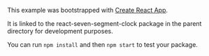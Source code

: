 This example was bootstrapped with [Create React App](https://github.com/facebook/create-react-app).

It is linked to the react-seven-segment-clock package in the parent directory for development purposes.

You can run `npm install` and then `npm start` to test your package.
